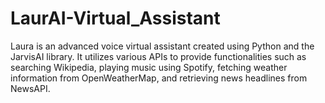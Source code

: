 # LaurAI-Virtual_Assistant
Laura is an advanced voice virtual assistant created using Python and the JarvisAI library. It utilizes various APIs to provide functionalities such as searching Wikipedia, playing music using Spotify, fetching weather information from OpenWeatherMap, and retrieving news headlines from NewsAPI.
